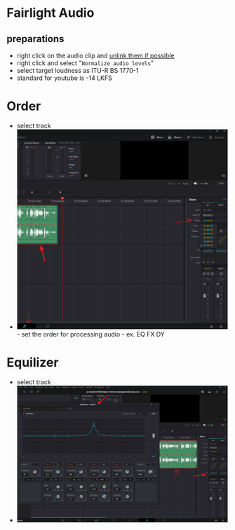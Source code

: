# **Fairlight Audio**

## preparations

- right click on the audio clip and [unlink them if possible](./edit.md#link-clips-or-audio-or-unlink-them)
- right click and select "`Normalize audio levels`"
- select target loudness as ITU-R BS 1770-1
- standard for youtube is -14 LKFS

# Order

- select track
- <img src="./images/order.png" />
    - set the order for processing audio
        - ex. EQ FX DY

# Equilizer

- select track
- <img src="./images/open-equilizer.png" />
